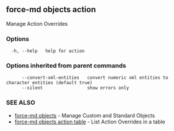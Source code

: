 ## force-md objects action

Manage Action Overrides 

### Options

```
  -h, --help   help for action
```

### Options inherited from parent commands

```
      --convert-xml-entities   convert numeric xml entities to character entities (default true)
      --silent                 show errors only
```

### SEE ALSO

* [force-md objects](force-md_objects.md)	 - Manage Custom and Standard Objects
* [force-md objects action table](force-md_objects_action_table.md)	 - List Action Overrides in a table

